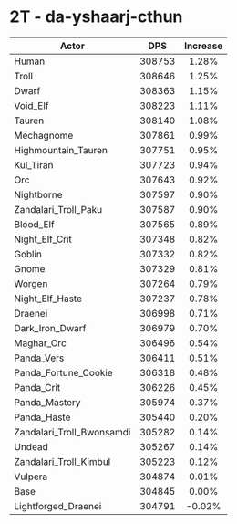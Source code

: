 # 2T - da-yshaarj-cthun
| Actor | DPS | Increase |
|---|:---:|:---:|
|Human|308753|1.28%|
|Troll|308646|1.25%|
|Dwarf|308363|1.15%|
|Void_Elf|308223|1.11%|
|Tauren|308140|1.08%|
|Mechagnome|307861|0.99%|
|Highmountain_Tauren|307751|0.95%|
|Kul_Tiran|307723|0.94%|
|Orc|307643|0.92%|
|Nightborne|307597|0.90%|
|Zandalari_Troll_Paku|307587|0.90%|
|Blood_Elf|307565|0.89%|
|Night_Elf_Crit|307348|0.82%|
|Goblin|307332|0.82%|
|Gnome|307329|0.81%|
|Worgen|307264|0.79%|
|Night_Elf_Haste|307237|0.78%|
|Draenei|306998|0.71%|
|Dark_Iron_Dwarf|306979|0.70%|
|Maghar_Orc|306496|0.54%|
|Panda_Vers|306411|0.51%|
|Panda_Fortune_Cookie|306318|0.48%|
|Panda_Crit|306226|0.45%|
|Panda_Mastery|305974|0.37%|
|Panda_Haste|305440|0.20%|
|Zandalari_Troll_Bwonsamdi|305282|0.14%|
|Undead|305267|0.14%|
|Zandalari_Troll_Kimbul|305223|0.12%|
|Vulpera|304874|0.01%|
|Base|304845|0.00%|
|Lightforged_Draenei|304791|-0.02%|
